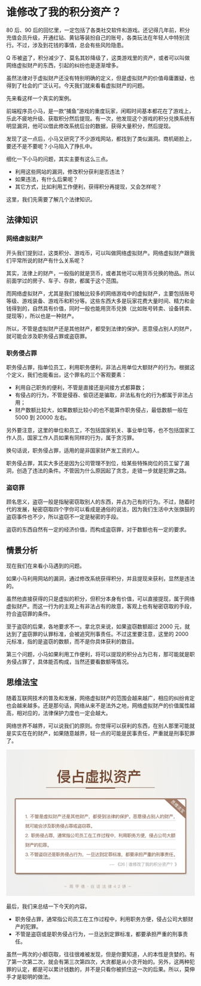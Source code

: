 

# 谁修改了我的积分资产？



80 后、90 后的回忆里，一定包括了各类社交软件和游戏。还记得几年前，积分充值会员升级，开通红钻、黄钻等装扮自己的账号，各类玩法在年轻人中特别流行。不过，涉及到花钱的事情，总会有些风险隐患。

Q 币被盗了，积分减少了、莫名其妙降级了，这类游戏里的资产，或者可以叫做网络虚拟财产的东西，引起的纠纷也是逐渐增多。

虽然法律对于虚拟财产还没有特别明确的定义，但是虚拟财产的价值毋庸置疑，也得到了社会的广泛认可。今天我们就来看看虚拟财产的问题。

先来看这样一个真实的案例。

前端程序员小马，是一款“捕鱼”游戏的重度玩家，闲暇时间基本都花在了游戏上，乐此不疲地升级、获取积分然后提现。有一次，他发现这个游戏的积分兑换系统有明显漏洞，他可以借此修改系统后台的数据，获得大量积分，然后提现。

发现了这一点后，小马又研究了不少游戏网站，都找到了类似漏洞。商机砸脸上，要还不是不要呢？小马陷入了挣扎中。

细化一下小马的问题，其实主要有这么三点。

- 利用这些网站的漏洞，修改积分获利是否违法？
- 如果违法，有什么后果呢？
- 其它方式，比如利用工作便利，获得积分再提现，又会怎样呢？

这里，我们先需要了解几个法律知识。



## 法律知识

### 网络虚拟财产

开头我们提到过，这类积分、游戏币，可以叫做网络虚拟财产。网络虚拟财产跟我们平常所说的财产有什么关系呢？

其实，法律上的财产，一般指的就是货币，或者其他可以用货币兑换的物品。所以前面学过的房子、车子、存款，都属于这个范围。

而网络虚拟财产，尤其是我们接触比较多的网络游戏中的虚拟财产，主要包括账号等级、游戏装备、游戏币和积分等。这些东西大多是玩家花费大量时间、精力和金钱得到的，自然具有价值，同时一般也能用货币兑换（比如账号转卖、设备转卖、提现等），所以也是一种财产。

所以，不管是虚拟财产还是其他财产，都受到法律的保护。恶意侵占别人的财产，就可能会涉及职务侵占罪或盗窃罪。



### 职务侵占罪

职务侵占罪，指单位员工，利用职务便利，非法占用单位大额财产的行为。根据这个定义，我们也能看出，这个罪名的三个客观要素：

- 利用自己职务的便利，不管是直接还是间接方式都算数；
- 有侵占的行为，不管是侵吞、偷窃还是骗取，非法私有化的行为都属于非法占用；
- 财产数额比较大，如果数额比较小的也不能算作职务侵占，最低数额一般在 5000 到 20000 左右。

另外要注意，这里的单位和员工，不包括国家机关、事业单位等，也不包括国家工作人员，国家工作人员如果有同样的行为，属于贪污罪。

换句话说，职务侵占罪，适用的是非国家财产发工资的人。

职务侵占罪，其实大多还是因为公司管理不到位，给某些特殊岗位的员工留了漏洞，创造了违法的条件。不管因为什么原因起了贪念，走错一步就是犯罪之路。



### 盗窃罪

顾名思义，盗窃一般是指秘密窃取别人的东西，并占为己有的行为。不过，随着时代的发展，秘密窃取四个字你可以看成是通俗的说法，因为我们生活中大张旗鼓的盗窃事件也不少，所以盗窃不一定是秘密的手段。

盗窃的东西自然有一定的经济价值，而构成盗窃罪，对于数额也有一定的要求。





## 情景分析

现在我们在来看小马遇到的问题。

如果小马利用网站的漏洞，通过修改系统获得积分，并且提现来获利，显然是违法的。

虽然他直接获得的只是虚拟的积分，但积分本身有价值，可以直接提现，属于网络虚拟财产。而这一行为的主观上有非法占有的故意，客观上也有秘密窃取的手段，符合盗窃罪的条件。

至于盗窃的后果，各地要求不一。拿北京来说，如果盗窃数额超过 2000 元，就达到了盗窃罪的认罪标准，会被追究刑事责任。不过这里要注意，这里的 2000 元标准，指的是盗窃的数额，而不是你具体获利的数目。

第三个问题，小马如果利用工作便利，将可以提现的积分占为已有，那可能就是职务侵占罪了，具体能否构成，当然还要看数额等情况。



## 思维法宝

随着互联网技术的普及和发展，网络虚拟财产的范围会越来越广，相应的纠纷肯定也会越来越多。还是那句话，网络从来不是法外之地，网络虚拟财产的价值属性越高，相对应的，法律保护力度也一定会越大。

网络世界不越界，可以说我们的原则。你觉得可以获利的东西，在别人那里可能就是实实在在的财产，如果随意越界，轻一点的可能是民事责任，严重就是刑事犯罪了。

![6-01](assets/6-01.jpg)

最后，我们来总结一下今天的内容。

- 职务侵占罪，通常指公司员工在工作过程中，利用职务方便，侵占公司大额财产的犯罪。
- 不管是盗窃或是职务侵占行为，一旦达到定罪标准，都要承担严重的刑事责任。

虽然一两次的小额窃取，往往很难被发现，但是你要知道，人的本性是贪婪的。有了第一次第二次，就会有第三次第四次，大贪都是从小贪开始的。另外，这两种犯罪的认定，都是可以累计钱数的，并不是只看你被抓住这一次的后果。所以，莫伸手才是聪明的做法。



































































































































































































































